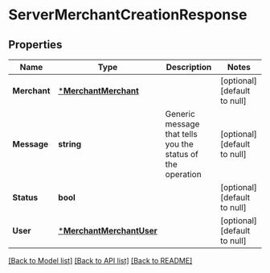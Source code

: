 # ServerMerchantCreationResponse

## Properties
Name | Type | Description | Notes
------------ | ------------- | ------------- | -------------
**Merchant** | [***MerchantMerchant**](merchant.Merchant.md) |  | [optional] [default to null]
**Message** | **string** | Generic message that tells you the status of the operation | [optional] [default to null]
**Status** | **bool** |  | [optional] [default to null]
**User** | [***MerchantMerchantUser**](merchant.MerchantUser.md) |  | [optional] [default to null]

[[Back to Model list]](../README.md#documentation-for-models) [[Back to API list]](../README.md#documentation-for-api-endpoints) [[Back to README]](../README.md)

